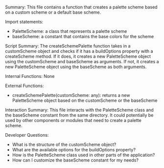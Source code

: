 Summary:
This file contains a function that creates a palette scheme based on a custom scheme or a default base scheme.

Import statements:
- PaletteScheme: a class that represents a palette scheme
- baseScheme: a constant that contains the base colors for the scheme

Script Summary:
The createSchemePalette function takes in a customScheme object and checks if it has a buildOptions property with a createScheme method. If it does, it creates a new PaletteScheme object using the customScheme and baseScheme as arguments. If not, it creates a new PaletteScheme object using the baseScheme as both arguments.

Internal Functions:
None

External Functions:
- createSchemePalette(customScheme: any): returns a new PaletteScheme object based on the customScheme or the baseScheme

Interaction Summary:
This file interacts with the PaletteScheme class and the baseScheme constant from the same directory. It could potentially be used by other components or modules that need to create a palette scheme.

Developer Questions:
- What is the structure of the customScheme object?
- What are the available options for the buildOptions property?
- How is the PaletteScheme class used in other parts of the application?
- How can I customize the baseScheme constant for my needs?